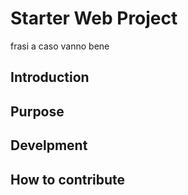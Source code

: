 # Starter Web Project
frasi a caso vanno bene


## Introduction

## Purpose

## Develpment

## How to contribute

